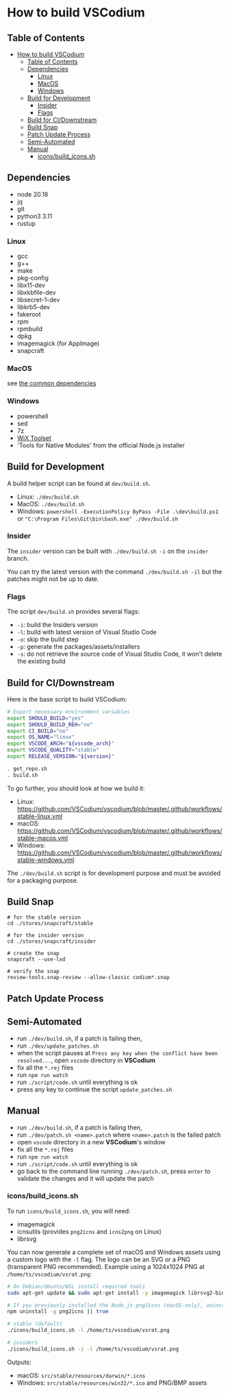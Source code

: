 <!-- order: 35 -->

# How to build VSCodium

## Table of Contents

- [How to build VSCodium](#how-to-build-vscodium)
  - [Table of Contents](#table-of-contents)
  - [Dependencies](#dependencies)
    - [Linux](#linux)
    - [MacOS](#macos)
    - [Windows](#windows)
  - [Build for Development](#build-for-development)
    - [Insider](#insider)
    - [Flags](#flags)
  - [Build for CI/Downstream](#build-for-cidownstream)
  - [Build Snap](#build-snap)
  - [Patch Update Process](#patch-update-process)
  - [Semi-Automated](#semi-automated)
  - [Manual](#manual)
    - [icons/build\_icons.sh](#iconsbuild_iconssh)

## <a id="dependencies"></a>Dependencies

- node 20.18
- jq
- git
- python3 3.11
- rustup

### <a id="dependencies-linux"></a>Linux

- gcc
- g++
- make
- pkg-config
- libx11-dev
- libxkbfile-dev
- libsecret-1-dev
- libkrb5-dev
- fakeroot
- rpm
- rpmbuild
- dpkg
- imagemagick (for AppImage)
- snapcraft

### <a id="dependencies-macos"></a>MacOS

see [the common dependencies](#dependencies)

### <a id="dependencies-windows"></a>Windows

- powershell
- sed
- 7z
- [WiX Toolset](http://wixtoolset.org/releases/)
- 'Tools for Native Modules' from the official Node.js installer

## <a id="build-dev"></a>Build for Development

A build helper script can be found at `dev/build.sh`.

- Linux: `./dev/build.sh`
- MacOS: `./dev/build.sh`
- Windows: `powershell -ExecutionPolicy ByPass -File .\dev\build.ps1` or `"C:\Program Files\Git\bin\bash.exe" ./dev/build.sh`

### Insider

The `insider` version can be built with `./dev/build.sh -i` on the `insider` branch.

You can try the latest version with the command `./dev/build.sh -il` but the patches might not be up to date.

### Flags

The script `dev/build.sh` provides several flags:

- `-i`: build the Insiders version
- `-l`: build with latest version of Visual Studio Code
- `-o`: skip the build step
- `-p`: generate the packages/assets/installers
- `-s`: do not retrieve the source code of Visual Studio Code, it won't delete the existing build

## <a id="build-ci"></a>Build for CI/Downstream

Here is the base script to build VSCodium:

```bash
# Export necessary environment variables
export SHOULD_BUILD="yes"
export SHOULD_BUILD_REH="no"
export CI_BUILD="no"
export OS_NAME="linux"
export VSCODE_ARCH="${vscode_arch}"
export VSCODE_QUALITY="stable"
export RELEASE_VERSION="${version}"

. get_repo.sh
. build.sh
```

To go further, you should look at how we build it:
- Linux: https://github.com/VSCodium/vscodium/blob/master/.github/workflows/stable-linux.yml
- macOS: https://github.com/VSCodium/vscodium/blob/master/.github/workflows/stable-macos.yml
- Windows: https://github.com/VSCodium/vscodium/blob/master/.github/workflows/stable-windows.yml

The `./dev/build.sh` script is for development purpose and must be avoided for a packaging purpose.

## <a id="build-snap"></a>Build Snap

```
# for the stable version
cd ./stores/snapcraft/stable

# for the insider version
cd ./stores/snapcraft/insider

# create the snap
snapcraft --use-lxd

# verify the snap
review-tools.snap-review --allow-classic codium*.snap
```

## <a id="patch-update-process"></a>Patch Update Process

## <a id="patch-update-process-semiauto"></a>Semi-Automated

- run `./dev/build.sh`, if a patch is failing then,
- run `./dev/update_patches.sh`
- when the script pauses at `Press any key when the conflict have been resolved...`, open `vscode` directory in **VSCodium**
- fix all the `*.rej` files
- run `npm run watch`
- run `./script/code.sh` until everything is ok
- press any key to continue the script `update_patches.sh`

## <a id="patch-update-process-manual"></a>Manual

- run `./dev/build.sh`, if a patch is failing then,
- run `./dev/patch.sh <name>.patch` where `<name>.patch` is the failed patch
- open `vscode` directory in a new **VSCodium**'s window
- fix all the `*.rej` files
- run `npm run watch`
- run `./script/code.sh` until everything is ok
- go back to the command line running `./dev/patch.sh`, press `enter` to validate the changes and it will update the patch

### <a id="icons"></a>icons/build_icons.sh

To run `icons/build_icons.sh`, you will need:

- imagemagick
- icnsutils (provides `png2icns` and `icns2png` on Linux)
- librsvg

You can now generate a complete set of macOS and Windows assets using a custom logo with the `-l` flag. The logo can be an SVG or a PNG (transparent PNG recommended). Example using a 1024x1024 PNG at `/home/ts/vscodium/vsrat.png`:

```bash
# On Debian/Ubuntu/WSL install required tools
sudo apt-get update && sudo apt-get install -y imagemagick librsvg2-bin icnsutils icoutils

# If you previously installed the Node.js png2icns (macOS-only), uninstall it to avoid PATH conflicts
npm uninstall -g png2icns || true

# stable (default)
./icons/build_icons.sh -l /home/ts/vscodium/vsrat.png

# insiders
./icons/build_icons.sh -i -l /home/ts/vscodium/vsrat.png
```

Outputs:
- macOS: `src/stable/resources/darwin/*.icns`
- Windows: `src/stable/resources/win32/*.ico` and PNG/BMP assets

